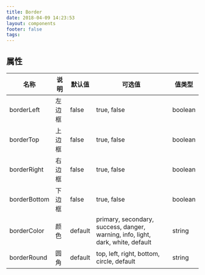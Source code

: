 ```yaml
---
title: Border
date: 2018-04-09 14:23:53
layout: components
footer: false
tags:
---
```


## 属性

| 名称  | 说明 | 默认值 | 可选值 | 值类型 |
| ----- | ------ | ----- | ----- | --------- |
| borderLeft | 左边框 | false | true, false | boolean |
| borderTop | 上边框 | false | true, false | boolean |
| borderRight | 右边框 | false | true, false | boolean |
| borderBottom | 下边框 | false | true, false | boolean |
| borderColor | 颜色 | default | primary, secondary, success, danger, warning, info, light, dark, white, default | string |
| borderRound | 圆角 | default | top, left, right, bottom, circle, default | string |